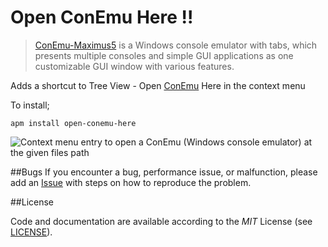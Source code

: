 # Open ConEmu Here !!

> [ConEmu-Maximus5](http://conemu.github.io/) is a Windows console emulator with tabs, which presents multiple consoles and simple GUI applications as one customizable GUI window with various features.

Adds a shortcut to Tree View - Open [ConEmu](http://conemu.github.io/) Here in the context menu

To install;  
```shell
apm install open-conemu-here
```

![Context menu entry to open a ConEmu (Windows console emulator)  at the given files path](https://github.com/ziyasal/atom-open-conemu-here/blob/master/screenshot-1.jpg)



##Bugs
If you encounter a bug, performance issue, or malfunction, please add an [Issue](https://github.com/ziyasal/atom-open-conemu-here/issues) with steps on how to reproduce the problem.

##License

Code and documentation are available according to the *MIT* License (see [LICENSE](https://github.com/ziyasal/atom-open-conemu-here/blob/master/LICENSE)).
